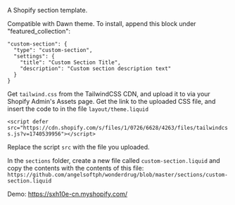 A Shopify section template.

Compatible with Dawn theme. To install, append this block under "featured_collection":

```
"custom-section": {
  "type": "custom-section",
  "settings": {
    "title": "Custom Section Title",
    "description": "Custom section description text"
  }
}
```

Get `tailwind.css` from the TailwindCSS CDN, and upload it to via your Shopify Admin's Assets page. Get the link to the uploaded CSS file, and insert the code to in the file `layout/theme.liquid`

`<script defer src="https://cdn.shopify.com/s/files/1/0726/6628/4263/files/tailwindcss.js?v=1740539956"></script>`

Replace the script `src` with the file you uploaded.

In the `sections` folder, create a new file called `custom-section.liquid` and copy the contents with the contents of this file:
`https://github.com/angelsoftph/wonderdrug/blob/master/sections/custom-section.liquid`

Demo: https://sxh10e-cn.myshopify.com/
